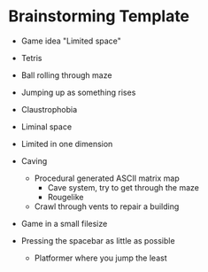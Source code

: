Brainstorming Template
======================
- Game idea "Limited space"

- Tetris
- Ball rolling through maze
- Jumping up as something rises
- Claustrophobia
- Liminal space
- Limited in one dimension
- Caving
    - Procedural generated ASCII matrix map
        - Cave system, try to get through the maze
        - Rougelike
    - Crawl through vents to repair a building
- Game in a small filesize
- Pressing the spacebar as little as possible
    - Platformer where you jump the least
